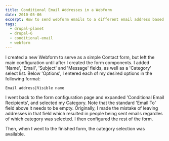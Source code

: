 ```yaml
---
title: Conditional Email Addresses in a Webform
date: 2010-05-06
excerpt: How to send webform emails to a different email address based on another field.
tags:
  - drupal-planet
  - drupal-6
  - conditional-email
  - webform
---
```

I created a new Webform to serve as a simple Contact form, but left the main configuration until after I created the form components. I added 'Name', 'Email', 'Subject' and 'Message' fields, as well as a 'Category' select list. Below 'Options', I entered each of my desired options in the following format:

```language-ini
Email address|Visible name
```

I went back to the form configuration page and expanded 'Conditional Email Recipients', and selected my Category. Note that the standard 'Email To' field above it needs to be empty. Originally, I made the mistake of leaving addresses in that field which resulted in people being sent emails regardles of which category was selected. I then configured the rest of the form.

Then, when I went to the finished form, the category selection was available.
